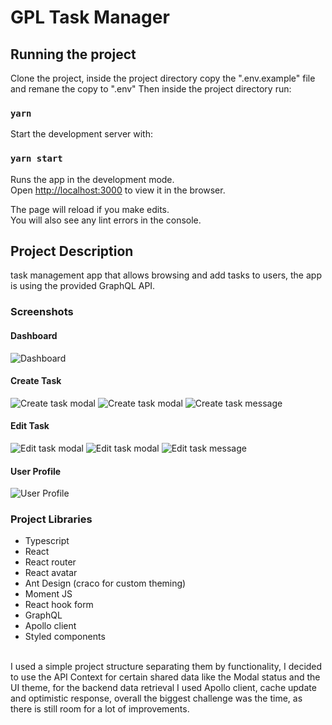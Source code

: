 # GPL Task Manager

## Running the project

Clone the project, inside the project directory copy the ".env.example" file and remane the copy to ".env"
Then inside the project directory run:

### `yarn`

Start the development server with:

### `yarn start`

Runs the app in the development mode.\
Open [http://localhost:3000](http://localhost:3000) to view it in the browser.

The page will reload if you make edits.\
You will also see any lint errors in the console.

## Project Description

task management app that allows browsing and add tasks to users, the app is using the provided GraphQL API.

### Screenshots

#### Dashboard

![Dashboard](https://i.ibb.co/27rK1xb/Dashboard.png)

#### Create Task

![Create task modal](https://i.ibb.co/7RZ08x1/create-task-modal.png)
![Create task modal](https://i.ibb.co/25vwhk3/create-task-modal-form.png)
![Create task message](https://i.ibb.co/9rmLBC2/create-task-message.png)

#### Edit Task

![Edit task modal](https://i.ibb.co/GTj5qkH/edit-task-modal.png)
![Edit task modal](https://i.ibb.co/vZfysLn/edit-task-modal-forms.png)
![Edit task message](https://i.ibb.co/xSBTmvk/task-updated-message.png)

#### User Profile

![User Profile](https://i.ibb.co/9hH8BBs/user-profile.png)

### Project Libraries

- Typescript
- React
- React router
- React avatar
- Ant Design (craco for custom theming)
- Moment JS
- React hook form
- GraphQL
- Apollo client
- Styled components

<br/>
I used a simple project structure separating them by functionality, I decided to use the API Context for certain shared data like the Modal status and the UI theme, for the backend data retrieval I used Apollo client, cache update and optimistic response, overall the biggest challenge was the time, as there is still room for a lot of improvements.
